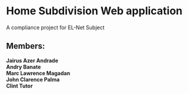 # Home Subdivision Web application

A compliance project for EL-Net Subject

## Members:
<b>Jairus Azer Andrade
<br>Andry  Banate
<br>Marc Lawrence Magadan
<br>John Clarence Palma
<br>Clint Tutor </b>
